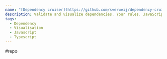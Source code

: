 ```yaml
---
name: "[Dependency cruiser](https://github.com/sverweij/dependency-cruiser)"
description: Validate and visualize dependencies. Your rules. JavaScript, TypeScript, CoffeeScript. ES6, CommonJS, AMD.
tags:
  - Dependency
  - Visualisation
  - Javascript
  - Typescript
---
```

#repo